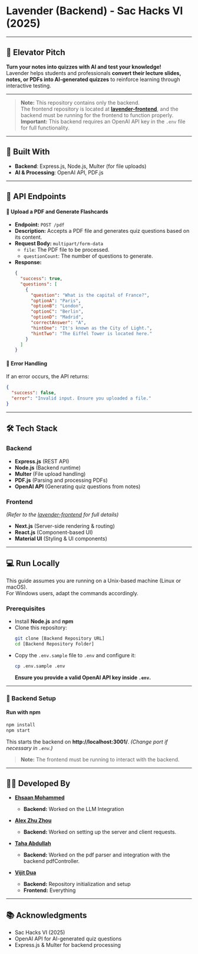 # **Lavender (Backend)** - Sac Hacks VI (2025)  

---

## **🚀 Elevator Pitch**
**Turn your notes into quizzes with AI and test your knowledge!**  
Lavender helps students and professionals **convert their lecture slides, notes, or PDFs into AI-generated quizzes** to reinforce learning through interactive testing.

---

> **Note:** This repository contains only the backend.  
> The frontend repository is located at **[lavender-frontend](https://github.com/vijitdua/lavender-frontend)**, and the backend must be running for the frontend to function properly.  
> **Important:** This backend requires an OpenAI API key in the `.env` file for full functionality.

---

## **🔧 Built With**
- **Backend**: Express.js, Node.js, Multer (for file uploads)  
- **AI & Processing**: OpenAI API, PDF.js  

---

## **📸 API Endpoints**

#### **📂 Upload a PDF and Generate Flashcards**
- **Endpoint:** `POST /pdf`
- **Description:** Accepts a PDF file and generates quiz questions based on its content.
- **Request Body:** `multipart/form-data`
    - `file`: The PDF file to be processed.
    - `questionCount`: The number of questions to generate.
- **Response:**
  ```json
  {
    "success": true,
    "questions": [
      {
        "question": "What is the capital of France?",
        "optionA": "Paris",
        "optionB": "London",
        "optionC": "Berlin",
        "optionD": "Madrid",
        "correctAnswer": "A",
        "hintOne": "It's known as the City of Light.",
        "hintTwo": "The Eiffel Tower is located here."
      }
    ]
  }
  ```
#### **🛑 Error Handling**
If an error occurs, the API returns:
```json
{
  "success": false,
  "error": "Invalid input. Ensure you uploaded a file."
}
```

---

## **🛠 Tech Stack**

### **Backend**
- **Express.js** (REST API)
- **Node.js** (Backend runtime)
- **Multer** (File upload handling)
- **PDF.js** (Parsing and processing PDFs)
- **OpenAI API** (Generating quiz questions from notes)

### **Frontend**
*(Refer to the [lavender-frontend](https://github.com/vijitdua/lavender-frontend) for full details)*  
- **Next.js** (Server-side rendering & routing)
- **React.js** (Component-based UI)
- **Material UI** (Styling & UI components)

---

## **💻 Run Locally**

This guide assumes you are running on a Unix-based machine (Linux or macOS).  
For Windows users, adapt the commands accordingly.

### **Prerequisites**
- Install **Node.js** and **npm**  
- Clone this repository:
  ```bash
  git clone [Backend Repository URL]
  cd [Backend Repository Folder]
  ```
- Copy the `.env.sample` file to `.env` and configure it:
  ```bash
  cp .env.sample .env
  ```
  **Ensure you provide a valid OpenAI API key inside `.env`.**

---

### **🚀 Backend Setup**
#### **Run with npm**
```bash
npm install
npm start
```
This starts the backend on **http://localhost:3001/**. *(Change port if necessary in `.env`.)*

> **Note:** The frontend must be running to interact with the backend.

---

## **👨‍💻 Developed By**
- **[Ehsaan Mohammed](https://github.com/ehsaanisme)**
    - **Backend:** Worked on the LLM Integration

- **[Alex Zhu Zhou](https://alexzhuzhou.github.io/AlexWebsite/)**
    - **Backend:** Worked on setting up the server and client requests.

- **[Taha Abdullah](https://github.com/tmabdull)**
    - **Backend:** Worked on the pdf parser and integration with the backend pdfController.

- **[Vijit Dua](https://vijitdua.com/)**
    - **Backend:** Repository initialization and setup
    - **Frontend:** Everything

---

## **📚 Acknowledgments**
- Sac Hacks VI (2025)
- OpenAI API for AI-generated quiz questions
- Express.js & Multer for backend processing